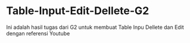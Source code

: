 # Table-Input-Edit-Dellete-G2
Ini adalah hasil tugas dari G2 untuk membuat Table Inpu Dellete dan Edit dengan referensi Youtube
